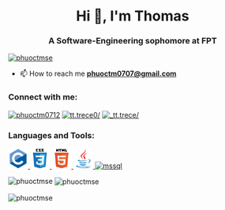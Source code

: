<h1 align="center">Hi 👋, I'm Thomas</h1>
<h3 align="center">A Software-Engineering sophomore at FPT</h3>

<p align="left"> <a href="https://github.com/ryo-ma/github-profile-trophy"><img src="https://github-profile-trophy.vercel.app/?username=phuoctmse" alt="phuoctmse" /></a> </p>

- 📫 How to reach me **phuoctm0707@gmail.com**

<h3 align="left">Connect with me:</h3>
<p align="left">
<a href="https://linkedin.com/in/phuoctm0712" target="blank"><img align="center" src="https://raw.githubusercontent.com/rahuldkjain/github-profile-readme-generator/master/src/images/icons/Social/linked-in-alt.svg" alt="phuoctm0712" height="30" width="40" /></a>
<a href="https://fb.com/tt.trece0/" target="blank"><img align="center" src="https://raw.githubusercontent.com/rahuldkjain/github-profile-readme-generator/master/src/images/icons/Social/facebook.svg" alt="tt.trece0/" height="30" width="40" /></a>
<a href="https://instagram.com/_tt.trece/" target="blank"><img align="center" src="https://raw.githubusercontent.com/rahuldkjain/github-profile-readme-generator/master/src/images/icons/Social/instagram.svg" alt="_tt.trece/" height="30" width="40" /></a>
</p>

<h3 align="left">Languages and Tools:</h3>
<p align="left"> <a href="https://www.cprogramming.com/" target="_blank" rel="noreferrer"> <img src="https://raw.githubusercontent.com/devicons/devicon/master/icons/c/c-original.svg" alt="c" width="40" height="40"/> </a> <a href="https://www.w3schools.com/css/" target="_blank" rel="noreferrer"> <img src="https://raw.githubusercontent.com/devicons/devicon/master/icons/css3/css3-original-wordmark.svg" alt="css3" width="40" height="40"/> </a> <a href="https://www.w3.org/html/" target="_blank" rel="noreferrer"> <img src="https://raw.githubusercontent.com/devicons/devicon/master/icons/html5/html5-original-wordmark.svg" alt="html5" width="40" height="40"/> </a> <a href="https://www.java.com" target="_blank" rel="noreferrer"> <img src="https://raw.githubusercontent.com/devicons/devicon/master/icons/java/java-original.svg" alt="java" width="40" height="40"/> </a> <a href="https://www.microsoft.com/en-us/sql-server" target="_blank" rel="noreferrer"> <img src="https://www.svgrepo.com/show/303229/microsoft-sql-server-logo.svg" alt="mssql" width="40" height="40"/> </a> </p>

<p><img align="left" src="https://github-readme-stats.vercel.app/api/top-langs?username=phuoctmse&show_icons=true&locale=en&layout=compact" alt="phuoctmse" /></p>

<p>&nbsp;<img align="center" src="https://github-readme-stats.vercel.app/api?username=phuoctmse&show_icons=true&locale=en" alt="phuoctmse" /></p>

<p><img align="center" src="https://github-readme-streak-stats.herokuapp.com/?user=phuoctmse&" alt="phuoctmse" /></p>
